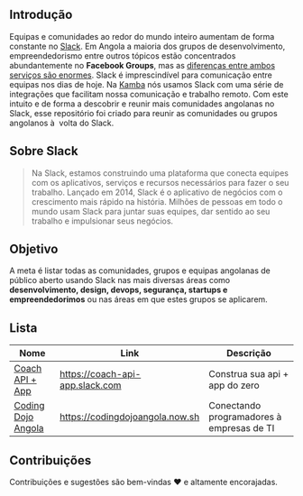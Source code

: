 ## Introdução

Equipas e comunidades ao redor do mundo inteiro aumentam de forma constante no [Slack](https://slack.com/). Em Angola a maioria dos grupos de desenvolvimento, empreendedorismo entre outros tópicos estão concentrados abundantemente no **Facebook Groups**, mas as [diferenças entre ambos serviços são enormes](https://www.thecontentmarketingacademy.co.uk/slack-vs-facebook-groups/). Slack é imprescindível para comunicação entre equipas nos dias de hoje. Na [Kamba](http://usekamba.com/) nós usamos Slack com uma série de integrações que facilitam nossa comunicação e trabalho remoto. Com este intuito e de forma a descobrir e reunir mais comunidades angolanas no Slack, esse repositório foi criado para reunir as comunidades ou grupos angolanos à  volta do Slack.

## Sobre Slack

> Na Slack, estamos construindo uma plataforma que conecta equipes com os aplicativos, serviços e recursos necessários para fazer o seu trabalho. Lançado em 2014, Slack é o aplicativo de negócios com o crescimento mais rápido na história. Milhões de pessoas em todo o mundo usam Slack para juntar suas equipes, dar sentido ao seu trabalho e impulsionar seus negócios.

## Objetivo

A meta é listar todas as comunidades, grupos e equipas angolanas de público aberto usando Slack nas mais diversas áreas como **desenvolvimento, design, devops, segurança, startups e empreendedorimos** ou nas áreas em que estes grupos se aplicarem.

## Lista

Nome | Link | Descrição
--- | --- | ---
[Coach API + App](https://coach-api-app.slack.com) | https://coach-api-app.slack.com | Construa sua api + app do zero
[Coding Dojo Angola](https://codingdojoangola.slack.com) | https://codingdojoangola.now.sh | Conectando programadores à empresas de TI


## Contribuições

Contribuições e sugestões são bem-vindas ❤️ e altamente encorajadas.





